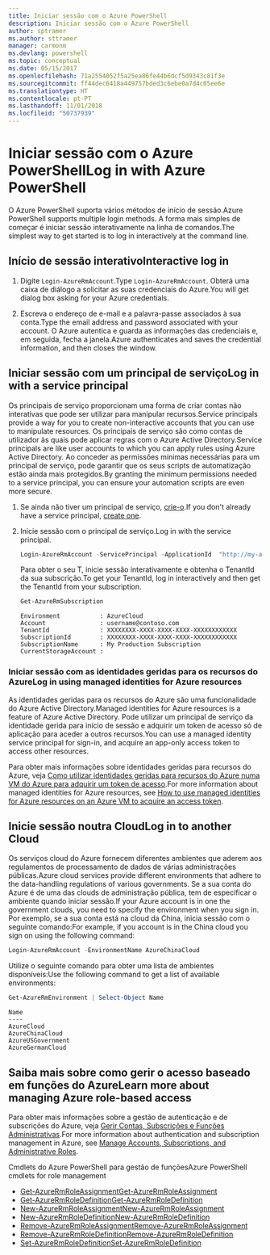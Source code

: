 ```yaml
---
title: Iniciar sessão com o Azure PowerShell
description: Iniciar sessão com o Azure PowerShell
author: sptramer
ms.author: sttramer
manager: carmonm
ms.devlang: powershell
ms.topic: conceptual
ms.date: 05/15/2017
ms.openlocfilehash: 71a2554052f5a25ea86fe44b6dcf5d9343c81f3e
ms.sourcegitcommit: ff44dec6418a449757bded3c6ebe0a7d4c05ee6e
ms.translationtype: HT
ms.contentlocale: pt-PT
ms.lasthandoff: 11/01/2018
ms.locfileid: "50737939"
---
```

# <a name="log-in-with-azure-powershell"></a><span data-ttu-id="319e7-103">Iniciar sessão com o Azure PowerShell</span><span class="sxs-lookup"><span data-stu-id="319e7-103">Log in with Azure PowerShell</span></span>

<span data-ttu-id="319e7-104">O Azure PowerShell suporta vários métodos de início de sessão.</span><span class="sxs-lookup"><span data-stu-id="319e7-104">Azure PowerShell supports multiple login methods.</span></span> <span data-ttu-id="319e7-105">A forma mais simples de começar é iniciar sessão interativamente na linha de comandos.</span><span class="sxs-lookup"><span data-stu-id="319e7-105">The simplest way to get started is to log in interactively at the command line.</span></span>

## <a name="interactive-log-in"></a><span data-ttu-id="319e7-106">Início de sessão interativo</span><span class="sxs-lookup"><span data-stu-id="319e7-106">Interactive log in</span></span>

1. <span data-ttu-id="319e7-107">Digite `Login-AzureRmAccount`.</span><span class="sxs-lookup"><span data-stu-id="319e7-107">Type `Login-AzureRmAccount`.</span></span> <span data-ttu-id="319e7-108">Obterá uma caixa de diálogo a solicitar as suas credenciais do Azure.</span><span class="sxs-lookup"><span data-stu-id="319e7-108">You will get dialog box asking for your Azure credentials.</span></span>

2. <span data-ttu-id="319e7-109">Escreva o endereço de e-mail e a palavra-passe associados à sua conta.</span><span class="sxs-lookup"><span data-stu-id="319e7-109">Type the email address and password associated with your account.</span></span> <span data-ttu-id="319e7-110">O Azure autentica e guarda as informações das credenciais e, em seguida, fecha a janela.</span><span class="sxs-lookup"><span data-stu-id="319e7-110">Azure authenticates and saves the credential information, and then closes the window.</span></span>

## <a name="log-in-with-a-service-principal"></a><span data-ttu-id="319e7-111">Iniciar sessão com um principal de serviço</span><span class="sxs-lookup"><span data-stu-id="319e7-111">Log in with a service principal</span></span>

<span data-ttu-id="319e7-112">Os principais de serviço proporcionam uma forma de criar contas não interativas que pode ser utilizar para manipular recursos.</span><span class="sxs-lookup"><span data-stu-id="319e7-112">Service principals provide a way for you to create non-interactive accounts that you can use to manipulate resources.</span></span> <span data-ttu-id="319e7-113">Os principais de serviço são como contas de utilizador às quais pode aplicar regras com o Azure Active Directory.</span><span class="sxs-lookup"><span data-stu-id="319e7-113">Service principals are like user accounts to which you can apply rules using Azure Active Directory.</span></span> <span data-ttu-id="319e7-114">Ao conceder as permissões mínimas necessárias para um principal de serviço, pode garantir que os seus scripts de automatização estão ainda mais protegidos.</span><span class="sxs-lookup"><span data-stu-id="319e7-114">By granting the minimum permissions needed to a service principal, you can ensure your automation scripts are even more secure.</span></span>

1. <span data-ttu-id="319e7-115">Se ainda não tiver um principal de serviço, [crie-o](create-azure-service-principal-azureps.md).</span><span class="sxs-lookup"><span data-stu-id="319e7-115">If you don't already have a service principal, [create one](create-azure-service-principal-azureps.md).</span></span>

2. <span data-ttu-id="319e7-116">Inicie sessão com o principal de serviço.</span><span class="sxs-lookup"><span data-stu-id="319e7-116">Log in with the service principal.</span></span>

    ```powershell
    Login-AzureRmAccount -ServicePrincipal -ApplicationId  "http://my-app" -Credential $pscredential -TenantId $tenantid
    ```

    <span data-ttu-id="319e7-117">Para obter o seu T, inicie sessão interativamente e obtenha o TenantId da sua subscrição.</span><span class="sxs-lookup"><span data-stu-id="319e7-117">To get your TenantId, log in interactively and then get the TenantId from your subscription.</span></span>

    ```powershell
    Get-AzureRmSubscription
    ```

    ```output
    Environment           : AzureCloud
    Account               : username@contoso.com
    TenantId              : XXXXXXXX-XXXX-XXXX-XXXX-XXXXXXXXXXXX
    SubscriptionId        : XXXXXXXX-XXXX-XXXX-XXXX-XXXXXXXXXXXX
    SubscriptionName      : My Production Subscription
    CurrentStorageAccount :
    ```

### <a name="log-in-using-managed-identities-for-azure-resources"></a><span data-ttu-id="319e7-118">Iniciar sessão com as identidades geridas para os recursos do Azure</span><span class="sxs-lookup"><span data-stu-id="319e7-118">Log in using managed identities for Azure resources</span></span>

<span data-ttu-id="319e7-119">As identidades geridas para os recursos do Azure são uma funcionalidade do Azure Active Directory.</span><span class="sxs-lookup"><span data-stu-id="319e7-119">Managed identities for Azure resources is a feature of Azure Active Directory.</span></span> <span data-ttu-id="319e7-120">Pode utilizar um principal de serviço da identidade gerida para início de sessão e adquirir um token de acesso só de aplicação para aceder a outros recursos.</span><span class="sxs-lookup"><span data-stu-id="319e7-120">You can use a managed identity service principal for sign-in, and acquire an app-only access token to access other resources.</span></span>

<span data-ttu-id="319e7-121">Para obter mais informações sobre identidades geridas para recursos do Azure, veja [Como utilizar identidades geridas para recursos do Azure numa VM do Azure para adquirir um token de acesso](/azure/active-directory/managed-identities-azure-resources/how-to-use-vm-token).</span><span class="sxs-lookup"><span data-stu-id="319e7-121">For more information about managed identities for Azure resources, see [How to use managed identities for Azure resources on an Azure VM to acquire an access token](/azure/active-directory/managed-identities-azure-resources/how-to-use-vm-token).</span></span>

## <a name="log-in-to-another-cloud"></a><span data-ttu-id="319e7-122">Inicie sessão noutra Cloud</span><span class="sxs-lookup"><span data-stu-id="319e7-122">Log in to another Cloud</span></span>

<span data-ttu-id="319e7-123">Os serviços cloud do Azure fornecem diferentes ambientes que aderem aos regulamentos de processamento de dados de várias administrações públicas.</span><span class="sxs-lookup"><span data-stu-id="319e7-123">Azure cloud services provide different environments that adhere to the data-handling regulations of various governments.</span></span> <span data-ttu-id="319e7-124">Se a sua conta do Azure é de uma das clouds de administração pública, tem de especificar o ambiente quando iniciar sessão.</span><span class="sxs-lookup"><span data-stu-id="319e7-124">If your Azure account is in one the government clouds, you need to specify the environment when you sign in.</span></span> <span data-ttu-id="319e7-125">Por exemplo, se a sua conta está na cloud da China, inicia sessão com o seguinte comando:</span><span class="sxs-lookup"><span data-stu-id="319e7-125">For example, if you account is in the China cloud you sign on using the following command:</span></span>

```powershell
Login-AzureRmAccount -EnvironmentName AzureChinaCloud
```

<span data-ttu-id="319e7-126">Utilize o seguinte comando para obter uma lista de ambientes disponíveis:</span><span class="sxs-lookup"><span data-stu-id="319e7-126">Use the following command to get a list of available environments:</span></span>

```powershell
Get-AzureRmEnvironment | Select-Object Name
```

```output
Name
----
AzureCloud
AzureChinaCloud
AzureUSGovernment
AzureGermanCloud
```

## <a name="learn-more-about-managing-azure-role-based-access"></a><span data-ttu-id="319e7-127">Saiba mais sobre como gerir o acesso baseado em funções do Azure</span><span class="sxs-lookup"><span data-stu-id="319e7-127">Learn more about managing Azure role-based access</span></span>

<span data-ttu-id="319e7-128">Para obter mais informações sobre a gestão de autenticação e de subscrições do Azure, veja [Gerir Contas, Subscrições e Funções Administrativas](/azure/active-directory/role-based-access-control-configure).</span><span class="sxs-lookup"><span data-stu-id="319e7-128">For more information about authentication and subscription management in Azure, see [Manage Accounts, Subscriptions, and Administrative Roles](/azure/active-directory/role-based-access-control-configure).</span></span>

<span data-ttu-id="319e7-129">Cmdlets do Azure PowerShell para gestão de funções</span><span class="sxs-lookup"><span data-stu-id="319e7-129">Azure PowerShell cmdlets for role management</span></span>

* [<span data-ttu-id="319e7-130">Get-AzureRmRoleAssignment</span><span class="sxs-lookup"><span data-stu-id="319e7-130">Get-AzureRmRoleAssignment</span></span>](/powershell/module/AzureRM.Resources/Get-AzureRmRoleAssignment)
* [<span data-ttu-id="319e7-131">Get-AzureRmRoleDefinition</span><span class="sxs-lookup"><span data-stu-id="319e7-131">Get-AzureRmRoleDefinition</span></span>](/powershell/module/AzureRM.Resources/Get-AzureRmRoleDefinition)
* [<span data-ttu-id="319e7-132">New-AzureRmRoleAssignment</span><span class="sxs-lookup"><span data-stu-id="319e7-132">New-AzureRmRoleAssignment</span></span>](/powershell/module/AzureRM.Resources/New-AzureRmRoleAssignment)
* [<span data-ttu-id="319e7-133">New-AzureRmRoleDefinition</span><span class="sxs-lookup"><span data-stu-id="319e7-133">New-AzureRmRoleDefinition</span></span>](/powershell/module/AzureRM.Resources/New-AzureRmRoleDefinition)
* [<span data-ttu-id="319e7-134">Remove-AzureRmRoleAssignment</span><span class="sxs-lookup"><span data-stu-id="319e7-134">Remove-AzureRmRoleAssignment</span></span>](/powershell/module/AzureRM.Resources/Remove-AzureRmRoleAssignment)
* [<span data-ttu-id="319e7-135">Remove-AzureRmRoleDefinition</span><span class="sxs-lookup"><span data-stu-id="319e7-135">Remove-AzureRmRoleDefinition</span></span>](/powershell/module/AzureRM.Resources/Remove-AzureRmRoleDefinition)
* [<span data-ttu-id="319e7-136">Set-AzureRmRoleDefinition</span><span class="sxs-lookup"><span data-stu-id="319e7-136">Set-AzureRmRoleDefinition</span></span>](/powershell/moduel/AzureRM.Resources/Set-AzureRmRoleDefinition)
